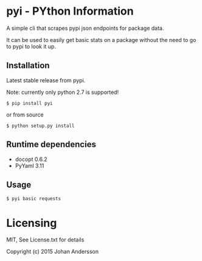 # pyi - PYthon Information

A simple cli that scrapes pypi json endpoints for package data.

It can be used to easily get basic stats on a package without the need to go to pypi to look it up.



## Installation

Latest stable release from pypi.

Note: currently only python 2.7 is supported!

```
$ pip install pyi
```

or from source

```
$ python setup.py install
```


## Runtime dependencies

 - docopt 0.6.2
 - PyYaml 3.11


## Usage

```
$ pyi basic requests
```


# Licensing

MIT, See License.txt for details

Copyright (c) 2015 Johan Andersson
